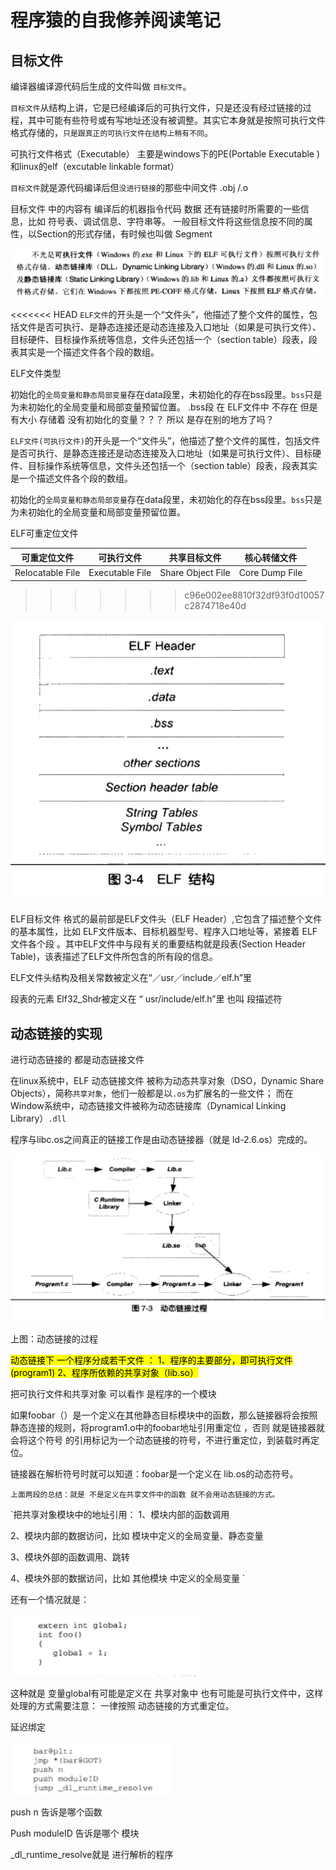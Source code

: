 程序猿的自我修养阅读笔记
=========
目标文件
-
编译器编译源代码后生成的文件叫做 `目标文件`。

`目标文件`从结构上讲，它是已经编译后的可执行文件，只是还没有经过链接的过程，其中可能有些符号或有写地址还没有被调整。其实它本身就是按照可执行文件格式存储的，`只是跟真正的可执行文件在结构上稍有不同`。

可执行文件格式（Executable） 主要是windows下的PE(Portable Executable )和linux的elf（excutable linkable format）

`目标文件`就是源代码编译后但`没进行链接`的那些中间文件 .obj /.o

目标文件 中的内容有 编译后的机器指令代码 数据 还有链接时所需要的一些信息，比如 符号表、调试信息、字符串等。
一般目标文件将这些信息按不同的属性，以Section的形式存储，有时候也叫做 Segment


![](img/1.png)

<<<<<<< HEAD
`ELF文件`的开头是一个“文件头”，他描述了整个文件的属性，包括文件是否可执行、是静态连接还是动态连接及入口地址（如果是可执行文件）、目标硬件、目标操作系统等信息，文件头还包括一个（section table）段表，段表其实是一个描述文件各个段的数组。

ELF文件类型




初始化的`全局变量和静态局部变量`存在data段里，未初始化的存在bss段里。`bss`只是为未初始化的全局变量和局部变量预留位置。
.bss段 在 ELF文件中 不存在 但是有大小 存储着 没有初始化的变量？？？ 所以 是存在别的地方了吗？


`ELF文件(可执行文件)`的开头是一个“文件头”，他描述了整个文件的属性，包括文件是否可执行、是静态连接还是动态连接及入口地址（如果是可执行文件）、目标硬件、目标操作系统等信息，文件头还包括一个（section table）段表，段表其实是一个描述文件各个段的数组。

初始化的`全局变量和静态局部变量`存在data段里，未初始化的存在bss段里。`bss`只是为未初始化的全局变量和局部变量预留位置。

ELF可重定位文件

|可重定位文件|可执行文件|共享目标文件|核心转储文件
|---|---|---|---
|Relocatable File|Executable File|Share Object File|Core Dump File
>>>>>>> c96e002ee8810f32df93f0d10057c2874718e40d

![](img/2.png)

ELF目标文件 格式的最前部是ELF文件头（ELF Header）,它包含了描述整个文件的基本属性，比如 ELF文件版本、目标机器型号、程序入口地址等，紧接着 ELF文件各个段 。其中ELF文件中与段有关的重要结构就是段表(Section Header Table)，该表描述了ELF文件所包含的所有段的信息。

ELF文件头结构及相关常数被定义在“／usr／include／elf.h”里

段表的元素 Elf32_Shdr被定义在 “    usr/include/elf.h”里 也叫 段描述符


动态链接的实现
---

进行动态链接的  都是动态链接文件

在linux系统中，ELF 动态链接文件 被称为动态共享对象（DSO，Dynamic Share Objects），简称`共享对象`，他们一般都是以`.os`为扩展名的一些文件；
而在Window系统中，动态链接文件被称为动态链接库（Dynamical Linking Library）`.dll`

程序与libc.os之间真正的链接工作是由动态链接器（就是 ld-2.6.os）完成的。

![](img/3.png)

上图：动态链接的过程

<mark>动态链接下 一个程序分成若干文件 ：
1、程序的主要部分，即可执行文件(program1)
2、程序所依赖的共享对象（lib.so）</mark>

把可执行文件和共享对象 可以看作 是程序的一个模块


如果foobar（）是一个定义在其他静态目标模块中的函数，那么链接器将会按照静态连接的规则，将program1.o中的foobar地址引用重定位 ，否则 就是链接器就会将这个符号 的引用标记为一个动态链接的符号，不进行重定位，到装载时再定位。

链接器在解析符号时就可以知道：foobar是一个定义在 lib.os的动态符号。

`上面两段的总结：就是 不是定义在共享文件中的函数 就不会用动态链接的方式。`

`把共享对象模块中的地址引用：
1、模块内部的函数调用

2、模块内部的数据访问，比如 模块中定义的全局变量、静态变量

3、模块外部的函数调用、跳转

4、模块外部的数据访问，比如 其他模块 中定义的全局变量
`

还有一个情况就是：

![](img/4.png)

这种就是 变量global有可能是定义在 共享对象中 也有可能是可执行文件中，这样处理的方式需要注意：
一律按照 动态链接的方式重定位。

延迟绑定

![](img/5.png)

 push n 告诉是哪个函数
 
Push moduleID 告诉是哪个 模块

_dl_runtime_resolve就是 进行解析的程序


